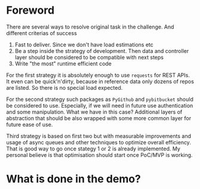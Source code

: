 # Foreword

There are several ways to resolve original task in the challenge. And different criterias of success

1. Fast to deliver. Since we don't have load estimations etc
2. Be a step inside the strategy of development. Then data and controller layer should be considered to be compatible with next steps
3. Write "the most" runtime efficient code

For the first strategy it is absolutely enough to use `requests` for REST APIs. It even can be quick'n'dirty, because in reference data only dozens of repos are listed. So there is no special load expected.

For the second strategy such packages as `PyGithub` and `pybitbucket` should be considered to use. Especially, if we will need in future use authentication and some manipulation. What we have in this case? Additional layers of abstraction that should be also wrapped with some more common layer for future ease of use.

Third strategy is based on first two but with measurable improvements and usage of async queues and other techniques to optimize overall efficiency. That is good way to go once stategy 1 or 2 is already implemented. My personal believe is that optimisation should start once PoC/MVP is working.

# What is done in the demo?

